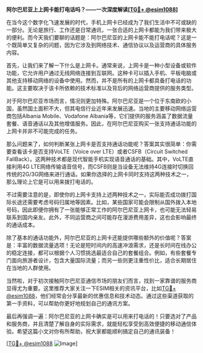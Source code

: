 **阿尔巴尼亚上上网卡能打电话吗？——一次深度解读[[TG💪+ @esim1088](https://t.me/s/esim1088)]**

在当今这个数字化飞速发展的时代，手机上网卡已经成为了我们生活中不可或缺的一部分。无论是旅行、工作还是日常通讯，一张合适的上网卡都能为我们带来极大的便利。而今天我们要聊的话题是：阿尔巴尼亚的上网卡能不能打电话呢？这是一个既简单又复杂的问题，因为它涉及到网络技术、通信协议以及运营商的具体服务内容。

首先，让我们来了解一下什么是上网卡。通常来说，上网卡是一种小型设备或软件功能，它允许用户通过无线网络连接到互联网。这种卡可以插入手机、平板电脑或其他支持移动网络的设备中使用。然而，并不是所有的上网卡都具备打电话的功能。这主要取决于该卡所依赖的技术标准以及背后的网络运营商提供的服务类型。

对于阿尔巴尼亚市场而言，情况则更加特殊。阿尔巴尼亚是一个位于东南欧的小国，虽然国土面积不大，但其电信行业近年来发展迅速。当地的主要移动网络运营商包括Albania Mobile、Vodafone Albania等，它们提供的服务涵盖了数据流量套餐、语音通话以及其他增值服务。因此，在阿尔巴尼亚购买一张支持通话功能的上网卡并非不可能完成的任务。

那么问题来了，如何判断某张上网卡是否支持通话功能呢？答案其实很简单：你需要查看该卡是否支持VoLTE（Voice over LTE）或者CSFB（Circuit Switched FallBack）。这两种技术都是现代智能手机实现语音通话的基础。其中，VoLTE直接利用4G LTE网络传输语音信号，而CSFB则是当设备无法维持4G连接时切换回传统的2G/3G网络来进行通话。如果你选择的上网卡同时支持这两种技术之一，那么理论上它是可以用来拨打电话的。

不过需要注意的是，即使你的上网卡支持上述两种技术之一，实际能否成功拨打国际长途还需要考虑号码归属地等因素。比如，某些国家可能会限制从国外拨入本地号码，因此即便你拥有了一张能够正常工作的阿尔巴尼亚上网卡，也可能无法轻易联系到国内亲友。此外，不同运营商之间可能存在漫游费用差异，这也会影响最终的通话成本。

除了基本的通话功能外，阿尔巴尼亚的上网卡还能提供哪些额外的价值呢？答案是：丰富的数据流量选项！无论是短时间内的高速冲浪需求，还是长时间在线办公的稳定连接，都可以根据个人习惯挑选最适合自己的套餐组合。例如，有些套餐专门面向旅游者设计，包含大量国际流量；而另一些则更注重性价比，适合长期居住在当地的人群使用。

当然啦，对于初次接触阿尔巴尼亚通信市场的朋友们而言，找到一家靠谱的服务商显得尤为重要。这里推荐大家关注一下ESIM相关的资讯平台，比如[TG💪+ @esim1088](https://t.me/s/esim1088)，他们经常会分享最新的优惠信息和技术动态。通过这些渠道获取的第一手资料，可以帮助你更好地规划自己的通讯方案。

最后再强调一遍：阿尔巴尼亚的上网卡确实是可以用来打电话的！只要选对了产品和服务商，并且清楚了解自身的实际需求，就能轻松享受到高效便捷的移动通信体验。希望这篇小文对你有所帮助，祝大家都能顺利搞定自己的通讯装备！

[[TG💪+ @esim1088](https://t.me/s/esim1088) ![Image](https://i.postimg.cc/4NQfJmqS/Snipaste-2025-05-13-00-14-12.png)]